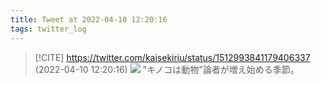 ```yaml
---
title: Tweet at 2022-04-10 12:20:16
tags: twitter_log
---
```


> [!CITE] https://twitter.com/kaisekiriu/status/1512993841179406337 (2022-04-10 12:20:16)
> ![](https://twitter.com/kaisekiriu/status/1512993841179406337)
> "キノコは動物"論者が増え始める季節。
